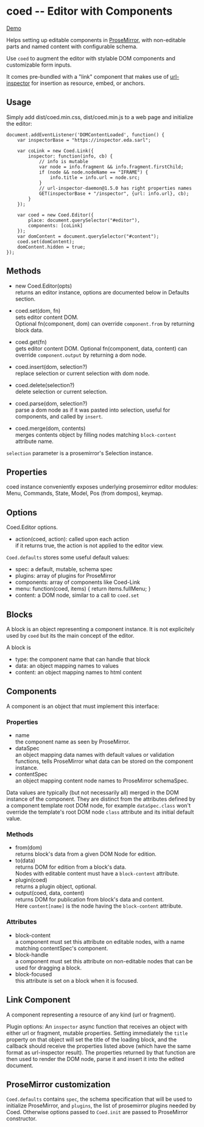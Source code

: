 coed -- Editor with Components
==============================

[Demo](https://kapouer.github.io/coed/demo/index.html)

Helps setting up editable components in [ProseMirror](https://prosemirror.net),
with non-editable parts and named content with configurable schema.

Use `coed` to augment the editor with stylable DOM components and customizable
form inputs.

It comes pre-bundled with a "link" component that makes use of
[url-inspector](https://github.com/kapouer/url-inspector) for
insertion as resource, embed, or anchors.


Usage
-----

Simply add dist/coed.min.css, dist/coed.min.js to a web page and initialize the editor:

```
document.addEventListener('DOMContentLoaded', function() {
	var inspectorBase = "https://inspector.eda.sarl";

	var coLink = new Coed.Link({
		inspector: function(info, cb) {
			// info is mutable
			var node = info.fragment && info.fragment.firstChild;
			if (node && node.nodeName == "IFRAME") {
				info.title = info.url = node.src;
			}
			// url-inspector-daemon@1.5.0 has right properties names
			GET(inspectorBase + "/inspector", {url: info.url}, cb);
		}
	});

	var coed = new Coed.Editor({
		place: document.querySelector("#editor"),
		components: [coLink]
	});
	var domContent = document.querySelector("#content");
	coed.set(domContent);
	domContent.hidden = true;
});
```


Methods
-------

- new Coed.Editor(opts)  
  returns an editor instance,
  options are documented below in Defaults section.
- coed.set(dom, fn)  
  sets editor content DOM.  
  Optional fn(component, dom) can override `component.from` by returning block data.
- coed.get(fn)  
  gets editor content DOM.
  Optional fn(component, data, content) can override `component.output` by
  returning a dom node.

- coed.insert(dom, selection?)  
  replace selection or current selection with dom node.
- coed.delete(selection?)  
  delete selection or current selection.
- coed.parse(dom, selection?)  
  parse a dom node as if it was pasted into selection, useful for components,
  and called by `insert`.
- coed.merge(dom, contents)  
  merges contents object by filling nodes matching `block-content` attribute name.

`selection` parameter is a prosemirror's Selection instance.


Properties
----------

coed instance conveniently exposes underlying prosemirror editor modules:
Menu, Commands, State, Model, Pos (from dompos), keymap.


Options
-------

Coed.Editor options.
- action(coed, action): called upon each action  
  if it returns true, the action is not applied to the editor view.

`Coed.defaults` stores some useful default values:
- spec: a default, mutable, schema spec
- plugins: array of plugins for ProseMirror
- components: array of components like Coed-Link
- menu: function(coed, items) { return items.fullMenu; }
- content: a DOM node, similar to a call to `coed.set`


Blocks
------

A block is an object representing a component instance. It is not explicitely
used by `coed` but its the main concept of the editor.

A block is
- type: the component name that can handle that block
- data: an object mapping names to values
- content: an object mapping names to html content


Components
----------

A component is an object that must implement this interface:

### Properties

- name  
  the component name as seen by ProseMirror.
- dataSpec  
  an object mapping data names with default values or validation functions,
  tells ProseMirror what data can be stored on the component instance.
- contentSpec  
  an object mapping content node names to ProseMirror schemaSpec.

Data values are typically (but not necessarily all) merged in the DOM instance
of the component. They are distinct from the attributes defined by a component
template root DOM node, for example `dataSpec.class` won't override the
template's root DOM node `class` attribute and its initial default value.


### Methods

- from(dom)  
  returns block's data from a given DOM Node for edition.
- to(data)  
  returns DOM for edition from a block's data.  
  Nodes with editable content must have a `block-content` attribute.
- plugin(coed)  
  returns a plugin object, optional.
- output(coed, data, content)  
  returns DOM for publication from block's data and content.  
  Here `content[name]` is the node having the `block-content` attribute.


### Attributes

- block-content  
  a component must set this attribute on editable nodes, with a name matching
  contentSpec's component.
- block-handle  
  a component must set this attribute on non-editable nodes that can be used
  for dragging a block.
- block-focused  
  this attribute is set on a block when it is focused.


Link Component
--------------

A component representing a resource of any kind (url or fragment).

Plugin options:
An `inspector` async function that receives an object with either url or fragment,
mutable properties.
Setting immediately the `title` property on that object will set the title of the
loading block, and the callback should receive the properties listed above
(which have the same format as url-inspector result).
The properties returned by that function are then used to render the DOM node,
parse it and insert it into the edited document.


ProseMirror customization
-------------------------

`Coed.defaults` contains `spec`, the schema specification that will be used to
initialize ProseMirror, and `plugins`, the list of prosemirror plugins needed
by Coed. Otherwise options passed to `Coed.init` are passed to ProseMirror
constructor.

